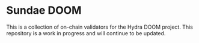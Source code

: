 # Sundae DOOM

This is a collection of on-chain validators for the Hydra DOOM project. This repository is a work in progress and will continue to be updated.
